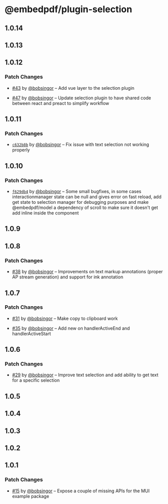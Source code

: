 # @embedpdf/plugin-selection

## 1.0.14

## 1.0.13

## 1.0.12

### Patch Changes

- [#43](https://github.com/embedpdf/embed-pdf-viewer/pull/43) by [@bobsingor](https://github.com/bobsingor) – Add vue layer to the selection plugin

- [#47](https://github.com/embedpdf/embed-pdf-viewer/pull/47) by [@bobsingor](https://github.com/bobsingor) – Update selection plugin to have shared code between react and preact to simplify workflow

## 1.0.11

### Patch Changes

- [`c632b8b`](https://github.com/embedpdf/embed-pdf-viewer/commit/c632b8ba482057e3034bd4d7e01e067f3107b642) by [@bobsingor](https://github.com/bobsingor) – Fix issue with text selection not working properly

## 1.0.10

### Patch Changes

- [`f629db4`](https://github.com/embedpdf/embed-pdf-viewer/commit/f629db47e1a2693e913defbc1a9e76912af945e3) by [@bobsingor](https://github.com/bobsingor) – Some small bugfixes, in some cases interactionmanager state can be null and gives error on fast reload, add get state to selection manager for debugging purposes and make @embedpdf/model a dependency of scroll to make sure it doesn't get add inline inside the component

## 1.0.9

## 1.0.8

### Patch Changes

- [#38](https://github.com/embedpdf/embed-pdf-viewer/pull/38) by [@bobsingor](https://github.com/bobsingor) – Improvements on text markup annotations (proper AP stream generation) and support for ink annotation

## 1.0.7

### Patch Changes

- [#31](https://github.com/embedpdf/embed-pdf-viewer/pull/31) by [@bobsingor](https://github.com/bobsingor) – Make copy to clipboard work

- [#35](https://github.com/embedpdf/embed-pdf-viewer/pull/35) by [@bobsingor](https://github.com/bobsingor) – Add new on handlerActiveEnd and handlerActiveStart

## 1.0.6

### Patch Changes

- [#29](https://github.com/embedpdf/embed-pdf-viewer/pull/29) by [@bobsingor](https://github.com/bobsingor) – Improve text selection and add ability to get text for a specific selection

## 1.0.5

## 1.0.4

## 1.0.3

## 1.0.2

## 1.0.1

### Patch Changes

- [#15](https://github.com/embedpdf/embed-pdf-viewer/pull/15) by [@bobsingor](https://github.com/bobsingor) – Expose a couple of missing APIs for the MUI example package
